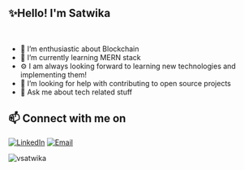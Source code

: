 ## ✨Hello! I'm Satwika
<br>

- 🌱 I’m enthusiastic about Blockchain
- 🔭 I’m currently learning MERN stack
- ⚙️ I am always looking forward to learning new technologies and implementing them!
- 🤔 I’m looking for help with contributing to open source projects
- 💬 Ask me about tech related stuff

## 📫 Connect with me on

<a href="https://www.linkedin.com/in/satwika-v/"><img title="LinkedIn" src="https://img.shields.io/badge/LinkedIn-0077B5?style=for-the-badge&logo=linkedin&logoColor=white"/></a>  <a href="mailto:satwikavps@gmail.com"><img title="Email" src="https://img.shields.io/badge/Gmail-D14836?style=for-the-badge&logo=gmail&logoColor=white"/></a>


<p align="left"> <img src="https://komarev.com/ghpvc/?username=vsatwika&label=Profile%20views&color=0e75b6&style=flat" alt="vsatwika" /> </p>
